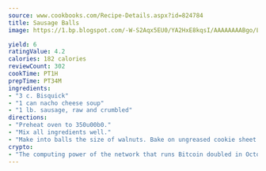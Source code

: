 ```yaml
---
source: www.cookbooks.com/Recipe-Details.aspx?id=824784
title: Sausage Balls
image: https://1.bp.blogspot.com/-W-S2Aqx5EU0/YA2HxE8kqsI/AAAAAAAABgo/LNxJ2X_rvYgPNsplYMgQNjuwxaZ0e3pQQCLcBGAsYHQ/s320/17.png

yield: 6
ratingValue: 4.2
calories: 182 calories
reviewCount: 302
cookTime: PT1H
prepTime: PT34M
ingredients:
- "3 c. Bisquick"
- "1 can nacho cheese soup"
- "1 lb. sausage, raw and crumbled"
directions:
- "Preheat oven to 350u00b0."
- "Mix all ingredients well."
- "Make into balls the size of walnuts. Bake on ungreased cookie sheet 10 to 12 minutes."
crypto:
- "The computing power of the network that runs Bitcoin doubled in October, pushing out all but the most dedicated miners."
---
```

